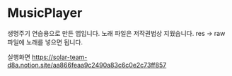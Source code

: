 # MusicPlayer
생명주기 연습용으로 만든 앱입니다.
노래 파일은 저작권법상 지웠습니다.
res -> raw 파일에 노래를 넣으면 됩니다.

실행화면
https://solar-team-d8a.notion.site/aa866feaa9c2490a83c6c0e2c73ff857
